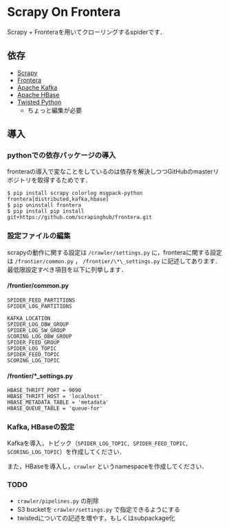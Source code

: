 # Scrapy On Frontera
Scrapy + Fronteraを用いてクローリングするspiderです．

## 依存
- [Scrapy](https://github.com/scrapy/scrapy)
- [Frontera](https://github.com/scrapinghub/frontera)
- [Apache Kafka](https://kafka.apache.org/)
- [Apache HBase](https://hbase.apache.org/)
- [Twisted Python](https://twistedmatrix.com/trac/)
    - ちょっと編集が必要

## 導入
### pythonでの依存パッケージの導入
fronteraの導入で変なことをしているのは依存を解決しつつGitHubのmasterリポジトリを取得するためです．

```
$ pip install scrapy colorlog msgpack-python frontera[distributed,kafka,hbase]
$ pip uninstall frontera
$ pip install pip install git+https://github.com/scrapinghub/frontera.git
```

### 設定ファイルの編集
scrapyの動作に関する設定は `/crawler/settings.py` に，fronteraに関する設定は `/frontier/common.py` ， `/frontier/\*\_settings.py` に記述してあります．
最低限設定すべき項目を以下に列挙します．

#### /frontier/common.py
```
SPIDER_FEED_PARTITIONS
SPIDER_LOG_PARTITIONS

KAFKA_LOCATION
SPIDER_LOG_DBW_GROUP
SPIDER_LOG_SW_GROUP
SCORING_LOG_DBW_GROUP
SPIDER_FEED_GROUP
SPIDER_LOG_TOPIC
SPIDER_FEED_TOPIC
SCORING_LOG_TOPIC
```

#### /frontier/\*\_settings.py
```
HBASE_THRIFT_PORT = 9090
HBASE_THRIFT_HOST = 'localhost'
HBASE_METADATA_TABLE = 'metadata'
HBASE_QUEUE_TABLE = 'queue-for'
```

### Kafka, HBaseの設定
Kafkaを導入，トピック（`SPIDER_LOG_TOPIC, SPIDER_FEED_TOPIC, SCORING_LOG_TOPIC`）を作成してください．

また，HBaseを導入し，`crawler` というnamespaceを作成してください．

### TODO
- `crawler/pipelines.py` の削除
- S3 bucketを `crawler/settings.py` で指定できるようにする
- twistedについての記述を増やす，もしくはsubpackage化
